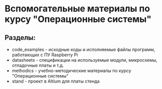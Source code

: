 # Вспомогательные материалы по курсу "Операционные системы"

## Разделы:
* code_examples - исходные коды и исполняемые файлы программ, работающих с ПУ Raspberry Pi
* datasheets - спецификации на используемые модули, микросхемы, отладочные платы и т.д.
* methodics - учебно-методические материалы по курсу "Операционные системы"
* stand - проект в Altium для платы стенда